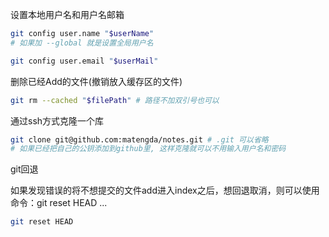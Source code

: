 设置本地用户名和用户名邮箱

```bash
git config user.name "$userName"
# 如果加 --global 就是设置全局用户名
```
```bash
git config user.email "$userMail"
```



删除已经Add的文件(撤销放入缓存区的文件)

```bash
git rm --cached "$filePath" # 路径不加双引号也可以
```



通过ssh方式克隆一个库

```bash
git clone git@github.com:matengda/notes.git # .git 可以省略
# 如果已经把自己的公钥添加到github里, 这样克隆就可以不用输入用户名和密码
```



git回退

如果发现错误的将不想提交的文件add进入index之后，想回退取消，则可以使用命令：git reset HEAD <file>...

```sh
git reset HEAD
```


